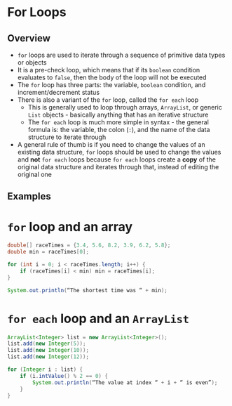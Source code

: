 # For Loops

## Overview
* `for` loops are used to iterate through a sequence of primitive data types or objects
* It is a pre-check loop, which means that if its `boolean` condition evaluates to `false`, then the body of the loop will not be executed
* The `for` loop has three parts: the variable, `boolean` condition, and increment/decrement status
* There is also a variant of the `for` loop, called the `for each` loop
	* This is generally used to loop through arrays, `ArrayList`, or generic `List` objects - basically anything that has an iterative structure
	* The `for each` loop is much more simple in syntax - the general formula is: the variable, the colon (`:`), and the name of the data structure to iterate through
* A general rule of thumb is if you need to change the values of an existing data structure, `for` loops should be used to change the values and **not** `for each` loops because `for each` loops create a **copy** of the original data structure and iterates through that, instead of editing the original one

## Examples

# `for` loop and an array

```java
double[] raceTimes = {3.4, 5.6, 8.2, 3.9, 6.2, 5.8};
double min = raceTimes[0];

for (int i = 0; i < raceTimes.length; i++) {
	if (raceTimes[i] < min) min = raceTimes[i];
}

System.out.println(“The shortest time was “ + min);
```

# `for each` loop and an `ArrayList`

```java
ArrayList<Integer> list = new ArrayList<Integer>();
list.add(new Integer(5));
list.add(new Integer(10));
list.add(new Integer(12));

for (Integer i : list) {
	if (i.intValue() % 2 == 0) {
		System.out.println(“The value at index “ + i + “ is even”);
	}
}
```
